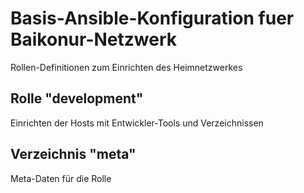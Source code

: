 # Basis-Ansible-Konfiguration fuer Baikonur-Netzwerk
Rollen-Definitionen zum Einrichten des Heimnetzwerkes

## Rolle "development"
Einrichten der Hosts mit Entwickler-Tools und Verzeichnissen

## Verzeichnis "meta"
Meta-Daten für die Rolle
